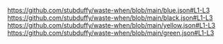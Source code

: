 https://github.com/stubduffy/waste-when/blob/main/blue.json#L1-L3
https://github.com/stubduffy/waste-when/blob/main/black.json#L1-L3
https://github.com/stubduffy/waste-when/blob/main/yellow.json#L1-L3
https://github.com/stubduffy/waste-when/blob/main/green.json#L1-L3